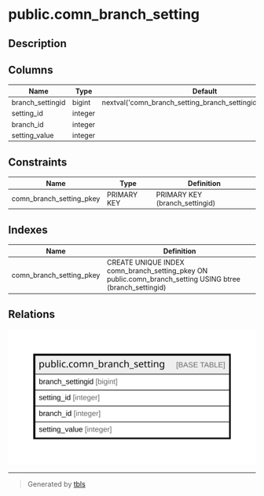 # public.comn_branch_setting

## Description

## Columns

| Name | Type | Default | Nullable | Children | Parents | Comment |
| ---- | ---- | ------- | -------- | -------- | ------- | ------- |
| branch_settingid | bigint | nextval('comn_branch_setting_branch_settingid_seq'::regclass) | false |  |  |  |
| setting_id | integer |  | false |  |  |  |
| branch_id | integer |  | false |  |  |  |
| setting_value | integer |  | false |  |  |  |

## Constraints

| Name | Type | Definition |
| ---- | ---- | ---------- |
| comn_branch_setting_pkey | PRIMARY KEY | PRIMARY KEY (branch_settingid) |

## Indexes

| Name | Definition |
| ---- | ---------- |
| comn_branch_setting_pkey | CREATE UNIQUE INDEX comn_branch_setting_pkey ON public.comn_branch_setting USING btree (branch_settingid) |

## Relations

![er](public.comn_branch_setting.svg)

---

> Generated by [tbls](https://github.com/k1LoW/tbls)
